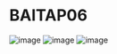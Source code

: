 # BAITAP06
![image](https://github.com/user-attachments/assets/06807c04-63ef-47fe-99bd-70b905e9acd0)
![image](https://github.com/user-attachments/assets/a05b675f-f23e-44da-be88-5cde0f5b6c9b)
![image](https://github.com/user-attachments/assets/2752d6a4-ff66-467e-8ddc-6f04a0577eb1)
